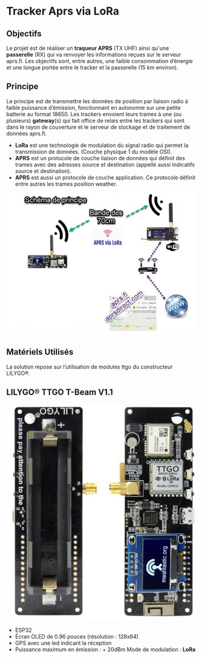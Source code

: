 ﻿# Tracker Aprs via LoRa

## Objectifs
Le projet est de réaliser un **traqueur APRS** (TX UHF) ainsi qu'une **passerelle** (RX) qui va renvoyer les informations reçues sur le serveur aprs.fi. 
Les objectifs  sont, entre autres, une faible consommation d’énergie et une longue portée  entre le tracker et la passerelle (15 km environ).

## Principe
Le principe  est de transmettre les données de position par liaison radio  à faible puissance d’émission,  fonctionnant en autonomie sur une petite batterie au format 18650. 
Les trackers  envoient leurs trames à une (ou plusieurs) **gateway**(s)  qui fait office de relais entre les trackers qui sont dans le rayon de couverture et le serveur de stockage et de traitement de données  aprs.fi.

 - **LoRa** est une technologie de modulation du signal radio qui permet la transmission de données. (Couche physique 1 du modèle OSI).
 - **APRS** est un protocole de couche liaison de données qui définit des trames avec des adresses source et destination (appellé aussi indicatifs source et destination). 
 - **APRS** est aussi un protocole de couche application. Ce protocole définit entre autres les trames position weather.

![Schéma](/Aprs_via_LoRA/images/Aprs_via_LoRA.png)

## Matériels Utilisés

La solution repose sur l’utilisation de modules ttgo du constructeur  LILYGO®.

## LILYGO® TTGO T-Beam V1.1

![Schéma](/Aprs_via_LoRA/images/LILYGO_TTGO_T_Beam.png)
 - ESP32
 - Écran OLED de 0.96 pouces (résolution : 128x64)
 - GPS avec une led indicant la réception
 - Puissance maximum en émission : + 20dBm Mode de modulation :  **LoRa**  

